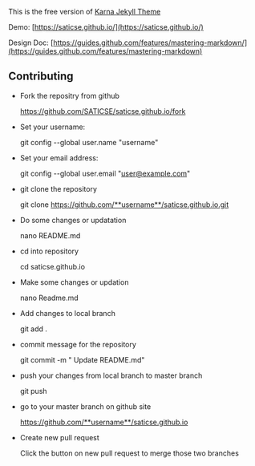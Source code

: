 This is the free version of [Karna Jekyll Theme](http://webjeda.com/karna-full/)

Demo: [https://saticse.github.io/](https://saticse.github.io/)

Design Doc: [https://guides.github.com/features/mastering-markdown/](https://guides.github.com/features/mastering-markdown)

## Contributing

* Fork the repositry from github

  https://github.com/SATICSE/saticse.github.io/fork

* Set your username:

  git config --global user.name "username"
  
* Set your email address:

  git config --global user.email "user@example.com"

* git clone the repository 

  git clone https://github.com/**username**/saticse.github.io.git

* Do some changes or updatation

  nano README.md

* cd into repository

  cd saticse.github.io

* Make some changes or updation

  nano Readme.md

* Add changes to local branch

  git add .

* commit message for the repository

  git commit -m " Update README.md"

* push your changes from local branch to master branch

  git push

* go to your master branch on github site

  https://github.com/**username**/saticse.github.io

* Create new pull request

  Click the button on new pull request to merge those two branches
